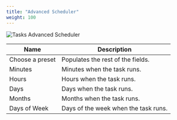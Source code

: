 ```yaml
---
title: "Advanced Scheduler"
weight: 100
---
```


![Tasks Advanced Scheduler](/images/CORE/12.0/TasksAdvancedScheduler.png "Tasks Advanced Scheduler")

| Name | Description |
|------|------|
| Choose a preset | Populates the rest of the fields. |
| Minutes | Minutes when the task runs. |
| Hours | Hours when the task runs. |
| Days | Days when the task runs. |
| Months | Months when the task runs. |
| Days of Week | Days of the week when the task runs. |